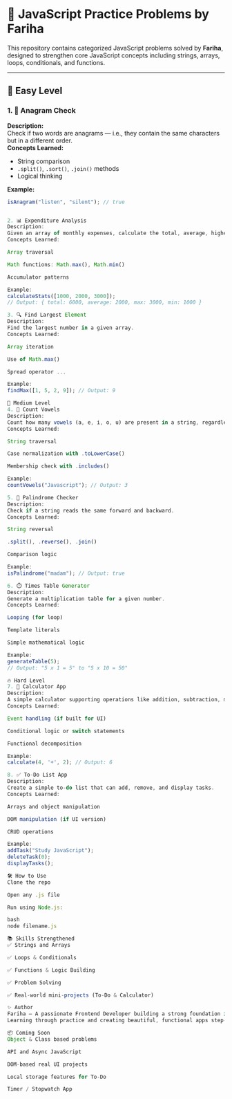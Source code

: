 # 📘 JavaScript Practice Problems by Fariha

This repository contains categorized JavaScript problems solved by **Fariha**, designed to strengthen core JavaScript concepts including strings, arrays, loops, conditionals, and functions.

---

## 🌱 Easy Level

### 1. 🔄 Anagram Check
**Description:**  
Check if two words are anagrams — i.e., they contain the same characters but in a different order.  
**Concepts Learned:**  
- String comparison  
- `.split()`, `.sort()`, `.join()` methods  
- Logical thinking

**Example:**
```js
isAnagram("listen", "silent"); // true


2. 📊 Expenditure Analysis
Description:
Given an array of monthly expenses, calculate the total, average, highest, and lowest expenditures.
Concepts Learned:

Array traversal

Math functions: Math.max(), Math.min()

Accumulator patterns

Example:
calculateStats([1000, 2000, 3000]);
// Output: { total: 6000, average: 2000, max: 3000, min: 1000 }

3. 🔍 Find Largest Element
Description:
Find the largest number in a given array.
Concepts Learned:

Array iteration

Use of Math.max()

Spread operator ...

Example:
findMax([1, 5, 2, 9]); // Output: 9

📘 Medium Level
4. 🔡 Count Vowels
Description:
Count how many vowels (a, e, i, o, u) are present in a string, regardless of case.
Concepts Learned:

String traversal

Case normalization with .toLowerCase()

Membership check with .includes()

Example:
countVowels("Javascript"); // Output: 3

5. 🔁 Palindrome Checker
Description:
Check if a string reads the same forward and backward.
Concepts Learned:

String reversal

.split(), .reverse(), .join()

Comparison logic

Example:
isPalindrome("madam"); // Output: true

6. ⏱️ Times Table Generator
Description:
Generate a multiplication table for a given number.
Concepts Learned:

Looping (for loop)

Template literals

Simple mathematical logic

Example:
generateTable(5);
// Output: "5 x 1 = 5" to "5 x 10 = 50"

🔥 Hard Level
7. 🧮 Calculator App
Description:
A simple calculator supporting operations like addition, subtraction, multiplication, and division.
Concepts Learned:

Event handling (if built for UI)

Conditional logic or switch statements

Functional decomposition

Example:
calculate(4, '+', 2); // Output: 6

8. ✅ To-Do List App
Description:
Create a simple to-do list that can add, remove, and display tasks.
Concepts Learned:

Arrays and object manipulation

DOM manipulation (if UI version)

CRUD operations

Example:
addTask("Study JavaScript");
deleteTask(0);
displayTasks();

🛠 How to Use
Clone the repo

Open any .js file

Run using Node.js:

bash
node filename.js

📚 Skills Strengthened
✅ Strings and Arrays

✅ Loops & Conditionals

✅ Functions & Logic Building

✅ Problem Solving

✅ Real-world mini-projects (To-Do & Calculator)

✨ Author
Fariha – A passionate Frontend Developer building a strong foundation in JavaScript.
Learning through practice and creating beautiful, functional apps step-by-step. 🌱💻

📦 Coming Soon
Object & Class based problems

API and Async JavaScript

DOM-based real UI projects

Local storage features for To-Do

Timer / Stopwatch App

